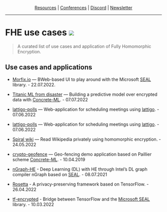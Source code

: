 <!-- Header links -->
<p align="center">
  <a href="#">Resources</a> | <a href="#">Conferences</a> | <a href="#">Discord</a> | <a href="#">Newsletter</a> 
</p>
<hr/>
<!-- /Header links -->

# FHE use cases <a href="https://github.com/fhe-org/fhe-org"><img src="https://img.shields.io/badge/Submit-use%20case-%231231EA"></a>
> A curated list of use cases and application of Fully Homomorphic Encryption.

## Use cases and applications
- <a href="https://www.kaggle.com/code/concretemlteam/titanic-with-privacy-preserving-machine-learning/notebook?scriptVersionId=101476741" target="_blank">Morfix.io</a> — BWeb-based UI to play around with the Microsoft <a href="https://fhe.org/talks/homomorphic-large-precision-integers-using-concrete" target="_blank">SEAL</a> library. - 22.07.2022.

- <a href="https://www.kaggle.com/code/concretemlteam/titanic-with-privacy-preserving-machine-learning/notebook?scriptVersionId=101476741" target="_blank">Titanic ML from disaster</a> — Building a predictive model over encrypted data with <a href="https://fhe.org/talks/homomorphic-large-precision-integers-using-concrete" target="_blank">Concrete-ML</a>. - 07.07.2022

- <a href="https://github.com/ldsec/lattigo-polls-demo" target="_blank">lattigo-polls</a> — Web-application for scheduling meetings using <a href="https://github.com/jonaschn/awesome-he#lattigo">lattigo</a>. - 07.06.2022

- <a href="https://github.com/ldsec/lattigo-polls-demo" target="_blank">lattigo-polls</a> — Web-application for scheduling meetings using <a href="https://github.com/jonaschn/awesome-he#lattigo">lattigo</a>. - 07.06.2022

- <a href="https://github.com/Georeactor/encrypted-geofence" target="_blank">Spiral wiki</a> — Read Wikipedia privately using homomorphic encryption. - 24.05.2022

- <a href="https://github.com/Georeactor/encrypted-geofence" target="_blank">crypto-geofence</a> — Geo-fencing demo application based on Paillier scheme <a href="https://fhe.org/talks/homomorphic-large-precision-integers-using-concrete" target="_blank">Concrete-ML</a>. - 10.04.2019

- [nGraph-HE](https://github.com/IntelAI/he-transformer) - Deep Learning (DL) with HE through Intel’s DL graph compiler nGraph based on [SEAL](#SEAL). - 08.07.2021

- [Rosetta](https://github.com/LatticeX-Foundation/Rosetta) - A privacy-preserving framework based on TensorFlow. - 26.04.2022

- [tf-encrypted](https://github.com/tf-encrypted/tf-encrypted) - Bridge between TensorFlow and the [Microsoft SEAL](#SEAL) library. - 10.03.2022
